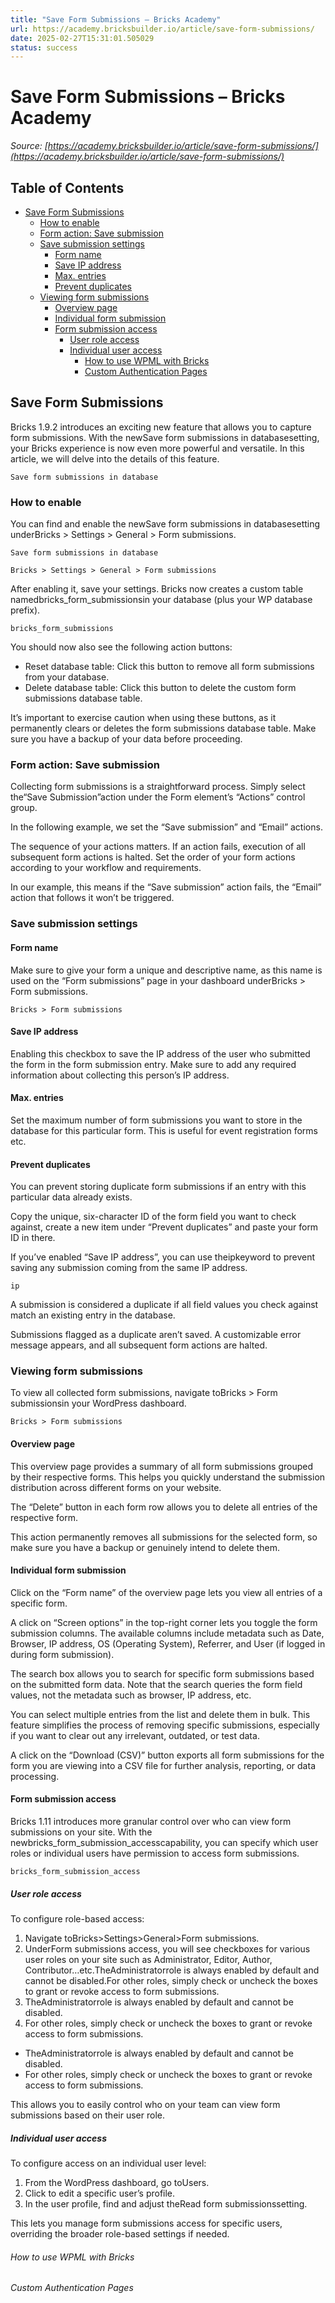 ```yaml
---
title: "Save Form Submissions – Bricks Academy"
url: https://academy.bricksbuilder.io/article/save-form-submissions/
date: 2025-02-27T15:31:01.505029
status: success
---
```


# Save Form Submissions – Bricks Academy

*Source: [https://academy.bricksbuilder.io/article/save-form-submissions/](https://academy.bricksbuilder.io/article/save-form-submissions/)*

## Table of Contents

- [Save Form Submissions](#save-form-submissions)
  - [How to enable](#how-to-enable)
  - [Form action: Save submission](#form-action-save-submission)
  - [Save submission settings](#save-submission-settings)
    - [Form name](#form-name)
    - [Save IP address](#save-ip-address)
    - [Max. entries](#max-entries)
    - [Prevent duplicates](#prevent-duplicates)
  - [Viewing form submissions](#viewing-form-submissions)
    - [Overview page](#overview-page)
    - [Individual form submission](#individual-form-submission)
    - [Form submission access](#form-submission-access)
      - [User role access](#user-role-access)
      - [Individual user access](#individual-user-access)
        - [How to use WPML with Bricks](#how-to-use-wpml-with-bricks)
        - [Custom Authentication Pages](#custom-authentication-pages)

## Save Form Submissions

Bricks 1.9.2 introduces an exciting new feature that allows you to capture form submissions. With the newSave form submissions in databasesetting, your Bricks experience is now even more powerful and versatile. In this article, we will delve into the details of this feature.

`Save form submissions in database`

### How to enable

You can find and enable the newSave form submissions in databasesetting underBricks > Settings > General > Form submissions.

`Save form submissions in database`

`Bricks > Settings > General > Form submissions`

After enabling it, save your settings. Bricks now creates a custom table namedbricks_form_submissionsin your database (plus your WP database prefix).

`bricks_form_submissions`

You should now also see the following action buttons:

- Reset database table: Click this button to remove all form submissions from your database.
- Delete database table: Click this button to delete the custom form submissions database table.

It’s important to exercise caution when using these buttons, as it permanently clears or deletes the form submissions database table. Make sure you have a backup of your data before proceeding.

### Form action: Save submission

Collecting form submissions is a straightforward process. Simply select the“Save Submission”action under the Form element’s “Actions” control group.

In the following example, we set the “Save submission” and “Email” actions.

The sequence of your actions matters. If an action fails, execution of all subsequent form actions is halted. Set the order of your form actions according to your workflow and requirements.

In our example, this means if the “Save submission” action fails, the “Email” action that follows it won’t be triggered.

### Save submission settings

#### Form name

Make sure to give your form a unique and descriptive name, as this name is used on the “Form submissions” page in your dashboard underBricks > Form submissions.

`Bricks > Form submissions`

#### Save IP address

Enabling this checkbox to save the IP address of the user who submitted the form in the form submission entry. Make sure to add any required information about collecting this person’s IP address.

#### Max. entries

Set the maximum number of form submissions you want to store in the database for this particular form. This is useful for event registration forms etc.

#### Prevent duplicates

You can prevent storing duplicate form submissions if an entry with this particular data already exists.

Copy the unique, six-character ID of the form field you want to check against, create a new item under “Prevent duplicates” and paste your form ID in there.

If you’ve enabled “Save IP address”, you can use theipkeyword to prevent saving any submission coming from the same IP address.

`ip`

A submission is considered a duplicate if all field values you check against match an existing entry in the database.

Submissions flagged as a duplicate aren’t saved. A customizable error message appears, and all subsequent form actions are halted.

### Viewing form submissions

To view all collected form submissions, navigate toBricks > Form submissionsin your WordPress dashboard.

`Bricks > Form submissions`

#### Overview page

This overview page provides a summary of all form submissions grouped by their respective forms. This helps you quickly understand the submission distribution across different forms on your website.

The “Delete” button in each form row allows you to delete all entries of the respective form.

This action permanently removes all submissions for the selected form, so make sure you have a backup or genuinely intend to delete them.

#### Individual form submission

Click on the “Form name” of the overview page lets you view all entries of a specific form.

A click on “Screen options” in the top-right corner lets you toggle the form submission columns. The available columns include metadata such as Date, Browser, IP address, OS (Operating System), Referrer, and User (if logged in during form submission).

The search box allows you to search for specific form submissions based on the submitted form data. Note that the search queries the form field values, not the metadata such as browser, IP address, etc.

You can select multiple entries from the list and delete them in bulk. This feature simplifies the process of removing specific submissions, especially if you want to clear out any irrelevant, outdated, or test data.

A click on the “Download (CSV)” button exports all form submissions for the form you are viewing into a CSV file for further analysis, reporting, or data processing.

#### Form submission access

Bricks 1.11 introduces more granular control over who can view form submissions on your site. With the newbricks_form_submission_accesscapability, you can specify which user roles or individual users have permission to access form submissions.

`bricks_form_submission_access`

##### User role access

To configure role-based access:

1. Navigate toBricks>Settings>General>Form submissions.
2. UnderForm submissions access, you will see checkboxes for various user roles on your site such as Administrator, Editor, Author, Contributor…etc.TheAdministratorrole is always enabled by default and cannot be disabled.For other roles, simply check or uncheck the boxes to grant or revoke access to form submissions.
3. TheAdministratorrole is always enabled by default and cannot be disabled.
4. For other roles, simply check or uncheck the boxes to grant or revoke access to form submissions.

- TheAdministratorrole is always enabled by default and cannot be disabled.
- For other roles, simply check or uncheck the boxes to grant or revoke access to form submissions.

This allows you to easily control who on your team can view form submissions based on their user role.

##### Individual user access

To configure access on an individual user level:

1. From the WordPress dashboard, go toUsers.
2. Click to edit a specific user’s profile.
3. In the user profile, find and adjust theRead form submissionssetting.

This lets you manage form submissions access for specific users, overriding the broader role-based settings if needed.

###### How to use WPML with Bricks

###### Custom Authentication Pages

